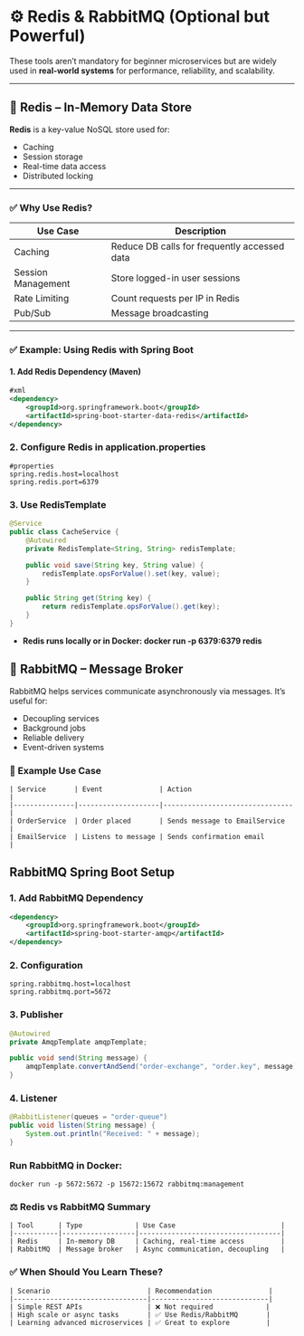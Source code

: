 # ⚙️ Redis & RabbitMQ (Optional but Powerful)

These tools aren’t mandatory for beginner microservices but are widely used in **real-world systems** for performance, reliability, and scalability.

---

## 🔹 Redis – In-Memory Data Store

**Redis** is a key-value NoSQL store used for:
- Caching
- Session storage
- Real-time data access
- Distributed locking

---

### ✅ Why Use Redis?

| Use Case            | Description                                   |
|---------------------|-----------------------------------------------|
| Caching             | Reduce DB calls for frequently accessed data  |
| Session Management  | Store logged-in user sessions                 |
| Rate Limiting       | Count requests per IP in Redis                |
| Pub/Sub             | Message broadcasting                          |

---

### ✅ Example: Using Redis with Spring Boot

#### 1. Add Redis Dependency (Maven)
```xml
#xml
<dependency>
    <groupId>org.springframework.boot</groupId>
    <artifactId>spring-boot-starter-data-redis</artifactId>
</dependency>
```
### 2. Configure Redis in application.properties

```properties
#properties
spring.redis.host=localhost
spring.redis.port=6379
```

### 3. Use RedisTemplate
```java
@Service
public class CacheService {
    @Autowired
    private RedisTemplate<String, String> redisTemplate;

    public void save(String key, String value) {
        redisTemplate.opsForValue().set(key, value);
    }

    public String get(String key) {
        return redisTemplate.opsForValue().get(key);
    }
}
```
- **Redis runs locally or in Docker: docker run -p 6379:6379 redis**

## 🔹 RabbitMQ – Message Broker

RabbitMQ helps services communicate asynchronously via messages. It’s useful for:
-	Decoupling services
-	Background jobs
-	Reliable delivery
-	Event-driven systems

### 🧠 Example Use Case
```text
| Service       | Event              | Action                         |
|---------------|--------------------|--------------------------------|
| OrderService  | Order placed       | Sends message to EmailService  |
| EmailService  | Listens to message | Sends confirmation email       |
```

##  RabbitMQ Spring Boot Setup

### 1. Add RabbitMQ Dependency
```xml
<dependency>
    <groupId>org.springframework.boot</groupId>
    <artifactId>spring-boot-starter-amqp</artifactId>
</dependency>
```

### 2. Configuration
```properties
spring.rabbitmq.host=localhost
spring.rabbitmq.port=5672
```
### 3. Publisher
```java
@Autowired
private AmqpTemplate amqpTemplate;

public void send(String message) {
    amqpTemplate.convertAndSend("order-exchange", "order.key", message);
}
```
### 4. Listener
```java
@RabbitListener(queues = "order-queue")
public void listen(String message) {
    System.out.println("Received: " + message);
}
```
###  Run RabbitMQ in Docker:
```text
docker run -p 5672:5672 -p 15672:15672 rabbitmq:management
```
### ⚖️ Redis vs RabbitMQ Summary
```text
| Tool      | Type             | Use Case                          |
|-----------|------------------|-----------------------------------|
| Redis     | In-memory DB     | Caching, real-time access         |
| RabbitMQ  | Message broker   | Async communication, decoupling   |

```

### ✅ When Should You Learn These?
```text
| Scenario                        | Recommendation              |
|---------------------------------|-----------------------------|
| Simple REST APIs                | ❌ Not required             |
| High scale or async tasks       | ✅ Use Redis/RabbitMQ       |
| Learning advanced microservices | ✅ Great to explore         |
```

